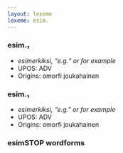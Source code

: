 ```yaml
---
layout: lexeme
lexeme: esim.
---
```


###  esim.₁

* _esimerkiksi, “e.g.“ or for example_
* UPOS:  ADV
* Origins: omorfi joukahainen 


###  esim.₁

* _esimerkiksi, “e.g.” or for example_
* UPOS:  ADV
* Origins: omorfi joukahainen 


### esimSTOP wordforms


